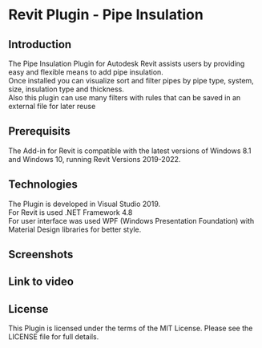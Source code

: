 # Revit Plugin - Pipe Insulation
## Introduction
The Pipe Insulation Plugin for Autodesk Revit assists users by providing easy and flexible means to add pipe insulation.<br />
Once installed you can visualize sort and filter pipes by pipe type, system, size, insulation type and thickness.<br />
Also this plugin can use many filters with rules that can be saved in an external file for later reuse<br />

## Prerequisits
The Add-in for Revit is compatible with the latest versions of Windows 8.1 and Windows 10, running Revit Versions 2019-2022.

## Technologies
The Plugin is developed in Visual Studio 2019.<br />
For Revit is used .NET Framework 4.8<br />
For user interface was used WPF (Windows Presentation Foundation) with Material Design libraries for better style.

## Screenshots

## Link to video

## License
This Plugin is licensed under the terms of the MIT License. Please see the LICENSE file for full details.
